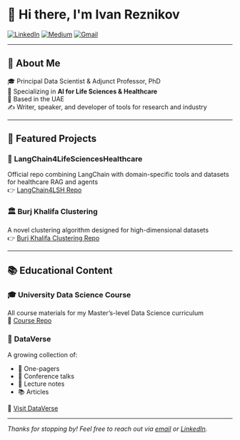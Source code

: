 # 👋 Hi there, I'm Ivan Reznikov

[![LinkedIn](https://img.shields.io/badge/LinkedIn-0077B5?style=for-the-badge&logo=linkedin&logoColor=white)](https://www.linkedin.com/in/reznikovivan/)
[![Medium](https://img.shields.io/badge/Medium-12100E?style=for-the-badge&logo=medium&logoColor=white)](https://medium.com/@ivanreznikov)
[![Gmail](https://img.shields.io/badge/Gmail-D14836?style=for-the-badge&logo=gmail&logoColor=white)](mailto:ivanreznikov@gmail.com)

---

## 🚀 About Me

🎓 Principal Data Scientist & Adjunct Professor, PhD  
🧠 Specializing in **AI for Life Sciences & Healthcare**  
📍 Based in the UAE  
✍️ Writer, speaker, and developer of tools for research and industry

---

## 🔬 Featured Projects

### 🧬 **LangChain4LifeSciencesHealthcare**
Official repo combining LangChain with domain-specific tools and datasets for healthcare RAG and agents  
👉 [LangChain4LSH Repo](https://github.com/IvanReznikov/LangChain4LifeSciencesHealthcare)

### 🏛️ **Burj Khalifa Clustering**
A novel clustering algorithm designed for high-dimensional datasets  
👉 [Burj Khalifa Clustering Repo](https://github.com/IvanReznikov/bk_clustering)

---

## 📚 Educational Content

### 🎓 **University Data Science Course**
All course materials for my Master’s-level Data Science curriculum  
📘 [Course Repo](https://github.com/IvanReznikov/mdx-msc-data-science)

### 📖 **DataVerse**
A growing collection of:
- 📄 One-pagers  
- 🎤 Conference talks  
- 🧾 Lecture notes  
- 📚 Articles
  
🔗 [Visit DataVerse](https://github.com/IvanReznikov/DataVerse)

---

_Thanks for stopping by! Feel free to reach out via [email](mailto:ivanreznikov@gmail.com) or [LinkedIn](https://www.linkedin.com/in/reznikovivan/)._  
